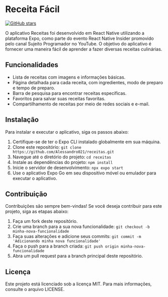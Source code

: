 # Receita Fácil

[![GitHub stars](https://img.shields.io/github/stars/Alessandro021/receitas)](https://github.com/Alessandro021/receitas/stargazers)


O aplicativo Receitas foi desenvolvido em React Native utilizando a plataforma Expo, como parte do evento React Native Insider promovido pelo canal Sujeito Programador no YouTube. O objetivo do aplicativo é fornecer uma maneira fácil de aprender a fazer diversas receitas culinárias.

## Funcionalidades

- Lista de receitas com imagens e informações básicas.
- Página detalhada para cada receita, com ingredientes, modo de preparo e tempo de preparo.
- Barra de pesquisa para encontrar receitas específicas.
- Favoritos para salvar suas receitas favoritas.
- Compartilhamento de receitas por meio de redes sociais e e-mail.

## Instalação

Para instalar e executar o aplicativo, siga os passos abaixo:

1. Certifique-se de ter o Expo CLI instalado globalmente em sua máquina.
2. Clone este repositório: `git clone https://github.com/Alessandro021/receitas.git`
3. Navegue até o diretório do projeto: `cd receitas`
4. Instale as dependências do projeto: `npm install`
5. Inicie o servidor de desenvolvimento: `npx expo start`
6. Use o aplicativo Expo Go em seu dispositivo móvel ou emulador para executar o aplicativo.

## Contribuição

Contribuições são sempre bem-vindas! Se você deseja contribuir para este projeto, siga as etapas abaixo:

1. Faça um fork deste repositório.
2. Crie uma branch para a sua nova funcionalidade: `git checkout -b minha-nova-funcionalidade`
3. Faça suas alterações e adicione seus commits: `git commit -m 'Adicionando minha nova funcionalidade'`
4. Faça o push para a branch criada: `git push origin minha-nova-funcionalidade`
5. Abra um pull request para a branch principal deste repositório.

## Licença

Este projeto está licenciado sob a licença MIT. Para mais informações, consulte o arquivo LICENSE.
